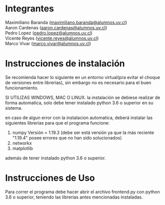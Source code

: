 # Integrantes

Maximiliano Baranda   (maximiliano.baranda@alumnos.uv.cl)  
Aaron Cardenas        (aaron.cardenas@alumnos.uv.cl)  
Pedro Lopez           (pedro.lopez@alumnos.uv.cl)  
Vicente Reyes         (vicente.reyes@alumnos.uv.cl)  
Marco Vivar           (marco.vivar@alumnos.uv.cl)  

# Instrucciones de instalación 

Se recomienda hacer lo siguiente en un entorno virtual(pra evitar el choque de versiones entre librerias), sin embargo no es necesario para el buen funcionamiento.

SI UTILIZAS WINDOWS, MAC O LINUX.
la instalación se debiese realizar de forma automatica, solo debe tener instalado python 3.6 o superior en su sistema. 

en caso de algun error con la instalacion automatica, deberá instalar las siguientes librerías para que el programa funcione: 
1) numpy Versión =  1.19.3 (debe ser está versión ya que la más reciente "1.19.4" posee errores que no han sido solucionados)
2) networkx
3) matplotlib

además de tener instalado python 3.6 o superior. 
 
# Instrucciones de Uso 

Para correr el programa debe hacer abrir el archivo frontend.py con python 3.6 o superior, teniendo las librerías antes mencionadas instaladas.
